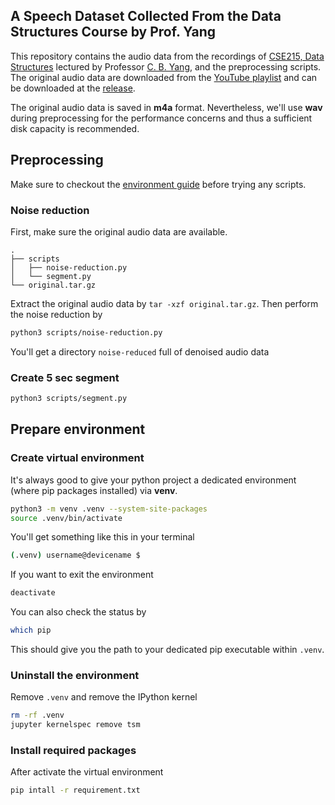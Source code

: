 ## A Speech Dataset Collected From the Data Structures Course by Prof. Yang
This repository contains the audio data from the recordings of [CSE215, Data Structures](http://par.cse.nsysu.edu.tw/~cbyang/course/ds/ds_index.htm) lectured by Professor [C. B. Yang](http://par.cse.nsysu.edu.tw/~cbyang/), and the preprocessing scripts. The original audio data are downloaded from the [YouTube playlist](https://youtube.com/playlist?list=PLs81hTyfCaoXSa8NVmVy7IZVzJLpNhglk) and can be downloaded at the [release](https://github.com/ernestchu/yang-ds-speech/releases/tag/0.0.1).

The original audio data is saved in **m4a** format. Nevertheless, we'll use **wav** during preprocessing for the performance concerns and thus a sufficient disk capacity is recommended.

## Preprocessing
Make sure to checkout the [environment guide](#prepare-environment) before trying any scripts.

### Noise reduction
First, make sure the original audio data are available.
```
.
├── scripts
│   ├── noise-reduction.py
│   └── segment.py
└── original.tar.gz
```
Extract the original audio data by `tar -xzf original.tar.gz`. Then perform the noise reduction by
```sh
python3 scripts/noise-reduction.py
```
You'll get a directory `noise-reduced` full of denoised audio data

### Create 5 sec segment
```sh
python3 scripts/segment.py
```

## Prepare environment
### Create virtual environment
It's always good to give your python project a dedicated environment (where pip packages installed) via **venv**.
```sh
python3 -m venv .venv --system-site-packages
source .venv/bin/activate
```
You'll get something like this in your terminal
```sh
(.venv) username@devicename $
```
If you want to exit the environment
```sh
deactivate
```

You can also check the status by
```sh
which pip
```
This should give you the path to your dedicated pip executable within `.venv`.

### Uninstall the environment
Remove `.venv` and remove the IPython kernel
```sh
rm -rf .venv
jupyter kernelspec remove tsm
```
### Install required packages
After activate the virtual environment
```sh
pip intall -r requirement.txt
```



